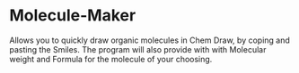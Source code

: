 # Molecule-Maker
Allows you to quickly draw organic molecules in Chem Draw, by coping and pasting the Smiles. The program will also  provide with with Molecular weight and Formula for the molecule of your choosing. 
